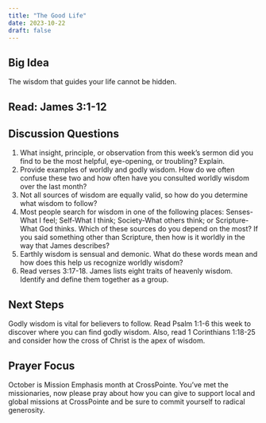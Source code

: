 ```yaml
---
title: "The Good Life"
date: 2023-10-22
draft: false
---
```


## Big Idea
The wisdom that guides your life cannot be hidden.

## Read: James 3:1-12

## Discussion Questions
1. What insight, principle, or observation from this week’s sermon did you find to be the
most helpful, eye-opening, or troubling? Explain.
2. Provide examples of worldly and godly wisdom. How do we often confuse these two and
how often have you consulted worldly wisdom over the last month?
3. Not all sources of wisdom are equally valid, so how do you determine what wisdom to
follow?
4. Most people search for wisdom in one of the following places: Senses-What I feel; Self-What I
think; Society-What others think; or Scripture-What God thinks. Which of these sources do you
depend on the most? If you said something other than Scripture, then how is it worldly in the
way that James describes?
5. Earthly wisdom is sensual and demonic. What do these words mean and how does this help
us recognize worldly wisdom?
6. Read verses 3:17-18. James lists eight traits of heavenly wisdom. Identify and define them
together as a group.

## Next Steps
Godly wisdom is vital for believers to follow. Read Psalm 1:1-6 this week to discover where you
can find godly wisdom. Also, read 1 Corinthians 1:18-25 and consider how the cross of Christ is
the apex of wisdom.

## Prayer Focus
October is Mission Emphasis month at CrossPointe. You’ve met the missionaries, now please pray
about how you can give to support local and global missions at CrossPointe and be sure to commit
yourself to radical generosity.
